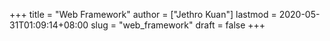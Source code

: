 +++
title = "Web Framework"
author = ["Jethro Kuan"]
lastmod = 2020-05-31T01:09:14+08:00
slug = "web_framework"
draft = false
+++
